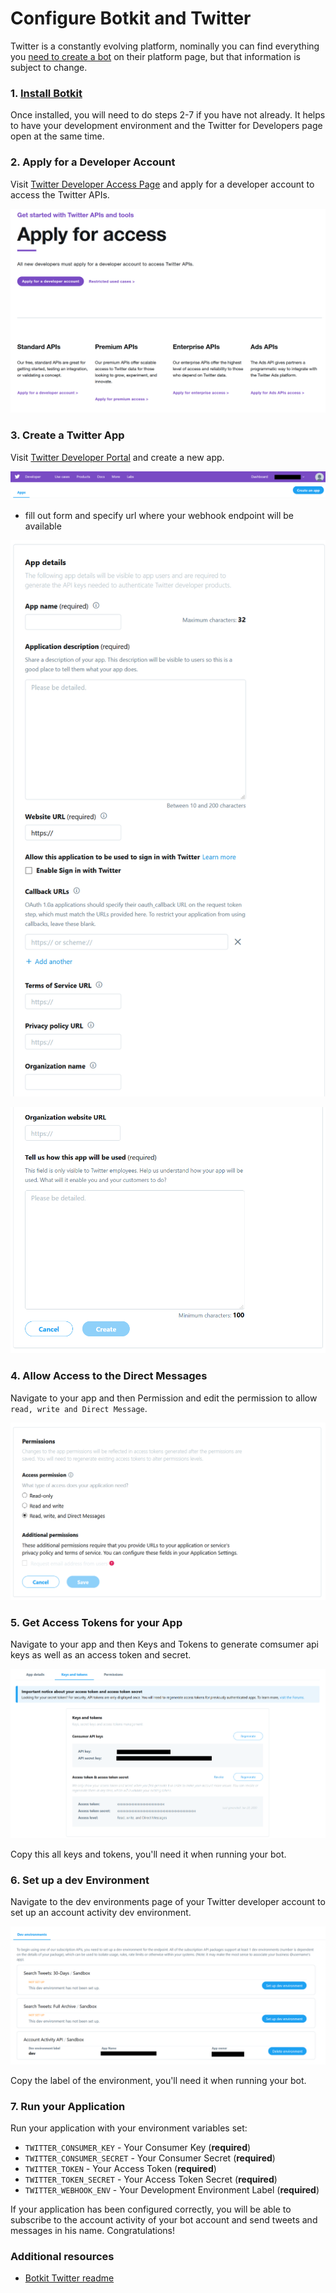 # Configure Botkit and Twitter

Twitter is a constantly evolving platform, nominally you can find everything you [need to create a bot](https://developer.twitter.com/en/docs/basics/getting-started) on their platform page, but that information is subject to change.

### 1. [Install Botkit](https://botkit.ai/getstarted.html)

Once installed, you will need to do steps 2-7 if you have not already. It helps to have your development environment and the Twitter for Developers page open at the same time.

### 2. Apply for a Developer Account

Visit [Twitter Developer Access Page](https://developer.twitter.com/en/apply-for-access) and apply for a developer account to access the Twitter APIs.


![Screenshot of apply for a developer account in Twitter developer portal](img/twitter_dev_acc_apply.png)

### 3. Create a Twitter App

Visit [Twitter Developer Portal](https://developer.twitter.com/en/apps) and create a new app.

![Screenshot of create app button in Twitter developer portal](img/twitter_create_app.png)

* fill out form and specify url where your webhook endpoint will be available

![Screenshot of create app dialog](img/twitter_create_app_form1.png)

![Screenshot of create app dialog](img/twitter_create_app_form2.png)

### 4. Allow Access to the Direct Messages
Navigate to your app and then Permission and edit the permission to allow `read, write and Direct Message`.

![Screenshot of permission in Twitter portal](img/twitter_permissions.png)

### 5. Get Access Tokens for your App
Navigate to your app and then Keys and Tokens to generate comsumer api keys as well as an access token and secret.

![Screenshot of access tokens in Twitter portal](img/twitter_tokens.png)

Copy this all keys and tokens, you'll need it when running your bot.

### 6. Set up a dev Environment
Navigate to the dev environments page of your Twitter developer account to set up an account activity dev environment.

![Screenshot of dev environments in Twitter portal](img/twitter_dev_env.png)

Copy the label of the environment, you'll need it when running your bot.

### 7. Run your Application

Run your application with your environment variables set:

* `TWITTER_CONSUMER_KEY` - Your Consumer Key (**required**)
* `TWITTER_CONSUMER_SECRET` - Your Consumer Secret (**required**)
* `TWITTER_TOKEN` - Your Access Token (**required**)
* `TWITTER_TOKEN_SECRET` - Your Access Token Secret (**required**)
* `TWITTER_WEBHOOK_ENV` - Your Development Environment Label (**required**)

If your application has been configured correctly, you will be able to subscribe to the account activity of your bot account and send tweets and messages in his name. Congratulations!

### Additional resources
*  [Botkit Twitter readme](../sninterface-botkit/twitter-bot/README.md)


